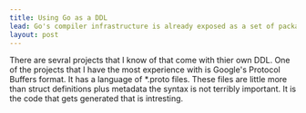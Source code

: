 ```yaml
---
title: Using Go as a DDL
lead: Go's compiler infrastructure is already exposed as a set of packages and it's really easy to just parse and bunch of files and generate some code. With that in mind, if we wanted to create a DDL we might as well just use Go syntax.
layout: post
---
```


There are sevral projects that I know of that come with thier own DDL. One of the projects that I have the most experience with is Google's Protocol Buffers format. It has a language of *.proto files. These files are little more than struct definitions plus metadata the syntax is not terribly important. It is the code that gets generated that is intresting.

